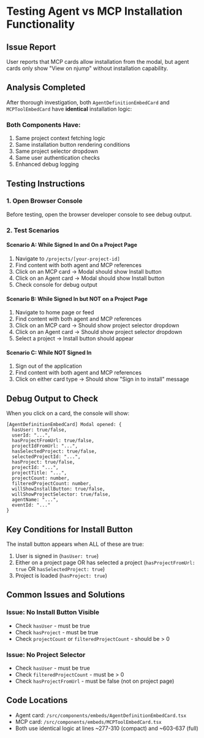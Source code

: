 # Testing Agent vs MCP Installation Functionality

## Issue Report
User reports that MCP cards allow installation from the modal, but agent cards only show "View on njump" without installation capability.

## Analysis Completed
After thorough investigation, both `AgentDefinitionEmbedCard` and `MCPToolEmbedCard` have **identical** installation logic:

### Both Components Have:
1. Same project context fetching logic
2. Same installation button rendering conditions
3. Same project selector dropdown
4. Same user authentication checks
5. Enhanced debug logging

## Testing Instructions

### 1. Open Browser Console
Before testing, open the browser developer console to see debug output.

### 2. Test Scenarios

#### Scenario A: While Signed In and On a Project Page
1. Navigate to `/projects/[your-project-id]`
2. Find content with both agent and MCP references
3. Click on an MCP card → Modal should show Install button
4. Click on an Agent card → Modal should show Install button
5. Check console for debug output

#### Scenario B: While Signed In but NOT on a Project Page  
1. Navigate to home page or feed
2. Find content with both agent and MCP references
3. Click on an MCP card → Should show project selector dropdown
4. Click on an Agent card → Should show project selector dropdown
5. Select a project → Install button should appear

#### Scenario C: While NOT Signed In
1. Sign out of the application
2. Find content with both agent and MCP references
3. Click on either card type → Should show "Sign in to install" message

## Debug Output to Check

When you click on a card, the console will show:
```
[AgentDefinitionEmbedCard] Modal opened: {
  hasUser: true/false,
  userId: "...",
  hasProjectFromUrl: true/false,
  projectIdFromUrl: "...",
  hasSelectedProject: true/false,
  selectedProjectId: "...",
  hasProject: true/false,
  projectId: "...",
  projectTitle: "...",
  projectCount: number,
  filteredProjectCount: number,
  willShowInstallButton: true/false,
  willShowProjectSelector: true/false,
  agentName: "...",
  eventId: "..."
}
```

## Key Conditions for Install Button
The install button appears when ALL of these are true:
1. User is signed in (`hasUser: true`)
2. Either on a project page OR has selected a project (`hasProjectFromUrl: true` OR `hasSelectedProject: true`)
3. Project is loaded (`hasProject: true`)

## Common Issues and Solutions

### Issue: No Install Button Visible
- Check `hasUser` - must be true
- Check `hasProject` - must be true
- Check `projectCount` or `filteredProjectCount` - should be > 0

### Issue: No Project Selector
- Check `hasUser` - must be true
- Check `filteredProjectCount` - must be > 0
- Check `hasProjectFromUrl` - must be false (not on project page)

## Code Locations
- Agent card: `/src/components/embeds/AgentDefinitionEmbedCard.tsx`
- MCP card: `/src/components/embeds/MCPToolEmbedCard.tsx`
- Both use identical logic at lines ~277-310 (compact) and ~603-637 (full)
